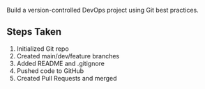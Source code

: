 Build a version-controlled DevOps project using Git best practices.

## Steps Taken
1. Initialized Git repo
2. Created main/dev/feature branches
3. Added README and .gitignore
4. Pushed code to GitHub
5. Created Pull Requests and merged
